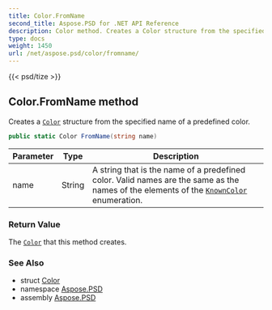 ```yaml
---
title: Color.FromName
second_title: Aspose.PSD for .NET API Reference
description: Color method. Creates a Color structure from the specified name of a predefined color
type: docs
weight: 1450
url: /net/aspose.psd/color/fromname/
---
```

{{< psd/tize >}}
## Color.FromName method

Creates a [`Color`](../) structure from the specified name of a predefined color.

```csharp
public static Color FromName(string name)
```

| Parameter | Type | Description |
| --- | --- | --- |
| name | String | A string that is the name of a predefined color. Valid names are the same as the names of the elements of the [`KnownColor`](../../knowncolor/) enumeration. |

### Return Value

The [`Color`](../) that this method creates.

### See Also

* struct [Color](../)
* namespace [Aspose.PSD](../../../aspose.psd/)
* assembly [Aspose.PSD](../../../)


